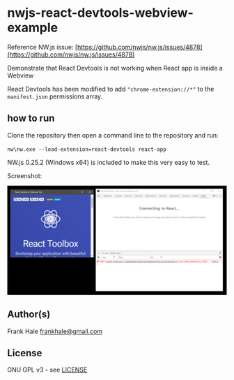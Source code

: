 # nwjs-react-devtools-webview-example

Reference NW.js issue: [https://github.com/nwjs/nw.js/issues/4878](https://github.com/nwjs/nw.js/issues/4878)

Demonstrate that React Devtools is not working when React app is inside a Webview

React Devtools has been modified to add `"chrome-extension://*"` to the `manifest.json` permissions array.

## how to run

Clone the repository then open a command line to the repository and run:

`nw\nw.exe --load-extension=react-devtools react-app`

NW.js 0.25.2 (Windows x64) is included to make this very easy to test.

Screenshot:

![Screenshot](screenshot.png)

## Author(s)

Frank Hale <frankhale@gmail.com>

## License 

GNU GPL v3 - see [LICENSE](LICENSE)